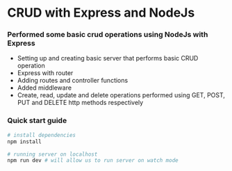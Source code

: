 # CRUD with Express and NodeJs

### Performed some basic crud operations using NodeJs with Express

* Setting up and creating basic server that performs basic CRUD operation
* Express with router
* Adding routes and controller functions
* Added middleware
* Create, read, update and delete operations performed using GET, POST, PUT and DELETE http methods respectively

### Quick start guide

```bash
# install dependencies
npm install

# running server on localhost
npm run dev # will allow us to run server on watch mode

```

